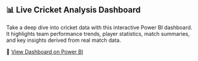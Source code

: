 ## 📊 Live Cricket Analysis Dashboard

Take a deep dive into cricket data with this interactive Power BI dashboard.  
It highlights team performance trends, player statistics, match summaries, and key insights derived from real match data.

🔗 [View Dashboard on Power BI](https://app.powerbi.com/view?r=eyJrIjoiN2UyODM5OTUtOTY3Ny00NWJhLWJhMTktNjk3NDRmMjM3Yjc4IiwidCI6ImM2ZTU0OWIzLTVmNDUtNDAzMi1hYWU5LWQ0MjQ0ZGM1YjJjNCJ9&pageName=ReportSection3a8cb23b814911c94608)
